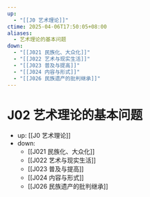 ```yaml
---
up:
  - "[[J0 艺术理论]]"
ctime: 2025-04-06T17:50:05+08:00
aliases:
  - 艺术理论的基本问题
down:
  - "[[J021 民族化、大众化]]"
  - "[[J022 艺术与现实生活]]"
  - "[[J023 普及与提高]]"
  - "[[J024 内容与形式]]"
  - "[[J026 民族遗产的批判继承]]"
---
```


# J02 艺术理论的基本问题

- up: [[J0 艺术理论]]
- down:	
	- [[J021 民族化、大众化]]
	- [[J022 艺术与现实生活]]
	- [[J023 普及与提高]]
	- [[J024 内容与形式]]
	- [[J026 民族遗产的批判继承]]
	
